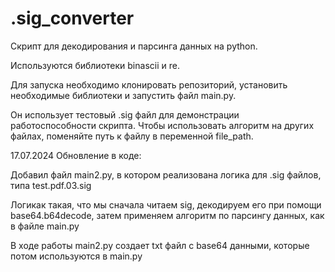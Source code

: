 # .sig_converter
 Скрипт для декодирования и парсинга данных на python.

Используются библиотеки binascii и re.

Для запуска необходимо клонировать репозиторий, установить необходимые библиотеки и запустить файл main.py.

Он использует тестовый .sig файл для демонстрации работоспособности скрипта. Чтобы использовать алгоритм на других файлах, поменяйте путь к файлу в переменной file_path.

 17.07.2024
Обновление в коде: 

Добавил файл main2.py, в котором реализована логика для .sig файлов, типа test.pdf.03.sig

Логикак такая, что мы сначала читаем sig, декодируем его при помощи base64.b64decode, затем применяем алгоритм по парсингу данных, как в файле main.py

В ходе работы main2.py создает txt файл с base64 данными, которые потом используются в main.py
